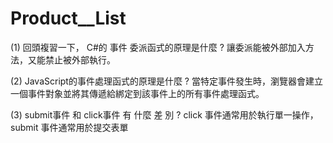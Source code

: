 # Product__List
(1) 回頭複習一下， C#的 事件 委派函式的原理是什麼 ?
讓委派能被外部加入方法，又能禁止被外部執行。

(2) JavaScript的事件處理函式的原理是什麼 ?
當特定事件發生時，瀏覽器會建立一個事件對象並將其傳遞給綁定到該事件上的所有事件處理函式。

(3) submit事件 和 click事件 有 什麼 差 別 ?
click 事件通常用於執行單一操作，submit 事件通常用於提交表單
